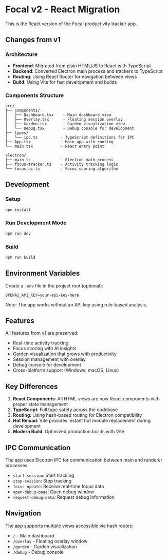 # Focal v2 - React Migration

This is the React version of the Focal productivity tracker app.

## Changes from v1

### Architecture

-   **Frontend**: Migrated from plain HTML/JS to React with TypeScript
-   **Backend**: Converted Electron main process and trackers to TypeScript
-   **Routing**: Using React Router for navigation between views
-   **Build**: Using Vite for fast development and builds

### Components Structure

```
src/
├── components/
│   ├── Dashboard.tsx    - Main dashboard view
│   ├── Overlay.tsx      - Floating session overlay
│   ├── Garden.tsx       - Garden visualization view
│   └── Debug.tsx        - Debug console for development
├── types/
│   └── ipc.ts          - TypeScript definitions for IPC
├── App.tsx             - Main app with routing
└── main.tsx            - React entry point

electron/
├── main.ts             - Electron main process
├── focus-tracker.ts    - Activity tracking logic
└── focus-ai.ts         - Focus scoring algorithm
```

## Development

### Setup

```bash
npm install
```

### Run Development Mode

```bash
npm run dev
```

### Build

```bash
npm run build
```

## Environment Variables

Create a `.env` file in the project root (optional):

```
OPENAI_API_KEY=your-api-key-here
```

Note: The app works without an API key using rule-based analysis.

## Features

All features from v1 are preserved:

-   Real-time activity tracking
-   Focus scoring with AI insights
-   Garden visualization that grows with productivity
-   Session management with overlay
-   Debug console for development
-   Cross-platform support (Windows, macOS, Linux)

## Key Differences

1. **React Components**: All HTML views are now React components with proper state management
2. **TypeScript**: Full type safety across the codebase
3. **Routing**: Using hash-based routing for Electron compatibility
4. **Hot Reload**: Vite provides instant hot module replacement during development
5. **Modern Build**: Optimized production builds with Vite

## IPC Communication

The app uses Electron IPC for communication between main and renderer processes:

-   `start-session`: Start tracking
-   `stop-session`: Stop tracking
-   `focus-update`: Receive real-time focus data
-   `open-debug-page`: Open debug window
-   `request-debug-data`: Request debug information

## Navigation

The app supports multiple views accessible via hash routes:

-   `/` - Main dashboard
-   `/overlay` - Floating overlay window
-   `/garden` - Garden visualization
-   `/debug` - Debug console
